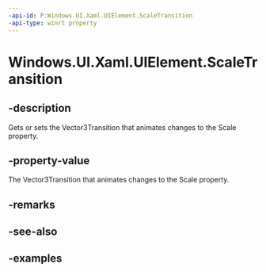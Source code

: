 ```yaml
---
-api-id: P:Windows.UI.Xaml.UIElement.ScaleTransition
-api-type: winrt property
---
```


<!-- Property syntax.
public Vector3Transition ScaleTransition { get;  set; }
-->

# Windows.UI.Xaml.UIElement.ScaleTransition

## -description
Gets or sets the Vector3Transition that animates changes to the Scale property.

## -property-value

The Vector3Transition that animates changes to the Scale property.

## -remarks

## -see-also

## -examples

